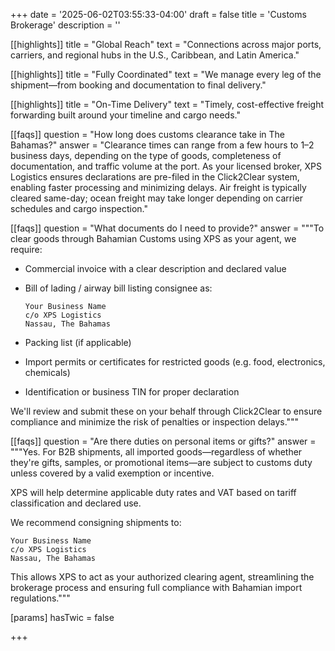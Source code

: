 +++
date = '2025-06-02T03:55:33-04:00'
draft = false
title = 'Customs Brokerage'
description = ''

[[highlights]]
title = "Global Reach"
text = "Connections across major ports, carriers, and regional hubs in the U.S., Caribbean, and Latin America."

[[highlights]]
title = "Fully Coordinated"
text = "We manage every leg of the shipment—from booking and documentation to final delivery."

[[highlights]]
title = "On-Time Delivery"
text = "Timely, cost-effective freight forwarding built around your timeline and cargo needs."

[[faqs]]
question = "How long does customs clearance take in The Bahamas?"
answer = "Clearance times can range from a few hours to 1–2 business days, depending on the type of goods, completeness of documentation, and traffic volume at the port. As your licensed broker, XPS Logistics ensures declarations are pre-filed in the Click2Clear system, enabling faster processing and minimizing delays. Air freight is typically cleared same-day; ocean freight may take longer depending on carrier schedules and cargo inspection."

[[faqs]]
question = "What documents do I need to provide?"
answer = """To clear goods through Bahamian Customs using XPS as your agent, we require:

- Commercial invoice with a clear description and declared value  
- Bill of lading / airway bill listing consignee as:  
  ```
  Your Business Name  
  c/o XPS Logistics  
  Nassau, The Bahamas
  ```
  
- Packing list (if applicable)  
- Import permits or certificates for restricted goods (e.g. food, electronics, chemicals)  
- Identification or business TIN for proper declaration  

We'll review and submit these on your behalf through Click2Clear to ensure compliance and minimize the risk of penalties or inspection delays."""

[[faqs]]
question = "Are there duties on personal items or gifts?"
answer = """Yes. For B2B shipments, all imported goods—regardless of whether they're gifts, samples, or promotional items—are subject to customs duty unless covered by a valid exemption or incentive.

XPS will help determine applicable duty rates and VAT based on tariff classification and declared use.

We recommend consigning shipments to:
```
Your Business Name
c/o XPS Logistics
Nassau, The Bahamas
```

This allows XPS to act as your authorized clearing agent, streamlining the brokerage process and ensuring full compliance with Bahamian import regulations."""

[params]
  hasTwic = false

+++

